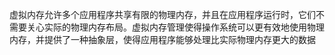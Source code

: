 虚拟内存允许多个应用程序共享有限的物理内存，并且在应用程序运行时，它们不需要关心实际的物理内存布局。虚拟内存管理使得操作系统可以更有效地使用物理内存，并提供了一种抽象层，使得应用程序能够处理比实际物理内存更大的数据